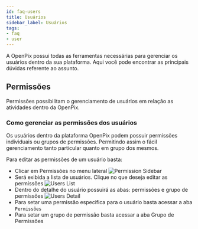 ```yaml
---
id: faq-users
title: Usuários
sidebar_label: Usuários
tags:
- faq
- user
---
```

A OpenPix possui todas as ferramentas necessárias para gerenciar os usuários dentro da sua plataforma. Aqui você pode encontrar as principais dúvidas referente ao assunto.

## Permissões
Permissões possibilitam o gerenciamento de usuários em relação as atividades dentro da OpenPix.

### Como gerenciar as permissões dos usuários
Os usuários dentro da plataforma OpenPix podem possuir permissões individuais ou grupos de permissões. Permitindo assim o fácil gerenciamento tanto particular quanto em grupo dos mesmos.

Para editar as permissões de um usuário basta:

- Clicar em Permissões no menu lateral ![Permission Sidebar](/img/FAQ/users/users_permission_sidebar.png)
- Será exibida a lista de usuários. Clique no que deseja editar as permissões
  ![Users List](/img/FAQ/users/users_list.png)
- Dentro do detalhe do usuário possuirá as abas: permissões e grupo de permissões
  ![Users Detail](/img/FAQ/users/users_detail.png)
- Para setar uma permissão especifica para o usuário basta acessar a aba `Permissões`
- Para setar um grupo de permissão basta acessar a aba Grupo de Permissões